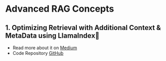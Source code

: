 # Advanced RAG Concepts

## 1. Optimizing Retrieval with Additional Context & MetaData using LlamaIndex🦙
- Read more about it on [Medium](https://akash-mathur.medium.com/advanced-rag-optimizing-retrieval-with-additional-context-metadata-using-llamaindex-aeaa32d7aa2f)
- Code Repository [GitHub](https://github.com/akashmathur-2212/LLMs-playground/tree/main/LlamaIndex-applications/Advanced-RAG/parent_child_document_retriever)

